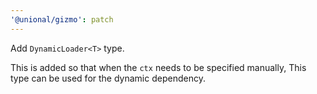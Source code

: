 ```yaml
---
'@unional/gizmo': patch
---
```


Add `DynamicLoader<T>` type.

This is added so that when the `ctx` needs to be specified manually,
This type can be used for the dynamic dependency.
